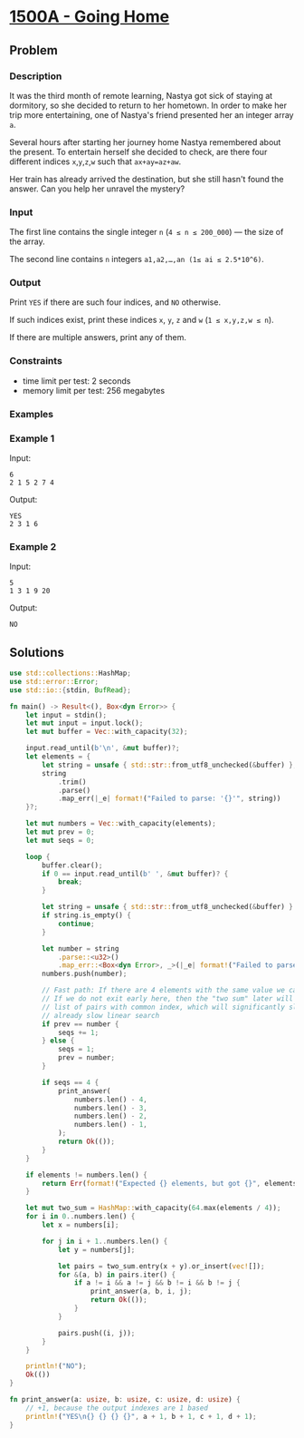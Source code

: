 # [1500A - Going Home](https://codeforces.com/problemset/problem/1500/A)

## Problem

### Description

It was the third month of remote learning, Nastya got sick of staying at
dormitory, so she decided to return to her hometown. In order to make her trip
more entertaining, one of Nastya's friend presented her an integer array `a`.

Several hours after starting her journey home Nastya remembered about the
present. To entertain herself she decided to check, are there four different
indices `x`,`y`,`z`,`w` such that `ax+ay=az+aw`.

Her train has already arrived the destination, but she still hasn't found the
answer. Can you help her unravel the mystery?

### Input

The first line contains the single integer `n` (`4 ≤ n ≤ 200_000`) — the size of
the array.

The second line contains `n` integers `a1,a2,…,an (1≤ ai ≤ 2.5*10^6)`.

### Output

Print `YES` if there are such four indices, and `NO` otherwise.

If such indices exist, print these indices `x`, `y`, `z`
and `w` (`1 ≤ x,y,z,w ≤ n`).

If there are multiple answers, print any of them.

### Constraints

* time limit per test: 2 seconds
* memory limit per test: 256 megabytes

### Examples

### Example 1

Input:

```text
6
2 1 5 2 7 4
```

Output:

```text
YES
2 3 1 6 
```

### Example 2

Input:

```text
5
1 3 1 9 20
```

Output:

```text
NO
```

## Solutions

```rust
use std::collections::HashMap;
use std::error::Error;
use std::io::{stdin, BufRead};

fn main() -> Result<(), Box<dyn Error>> {
    let input = stdin();
    let mut input = input.lock();
    let mut buffer = Vec::with_capacity(32);

    input.read_until(b'\n', &mut buffer)?;
    let elements = {
        let string = unsafe { std::str::from_utf8_unchecked(&buffer) };
        string
            .trim()
            .parse()
            .map_err(|_e| format!("Failed to parse: '{}'", string))
    }?;

    let mut numbers = Vec::with_capacity(elements);
    let mut prev = 0;
    let mut seqs = 0;

    loop {
        buffer.clear();
        if 0 == input.read_until(b' ', &mut buffer)? {
            break;
        }

        let string = unsafe { std::str::from_utf8_unchecked(&buffer) }.trim();
        if string.is_empty() {
            continue;
        }

        let number = string
            .parse::<u32>()
            .map_err::<Box<dyn Error>, _>(|_e| format!("Failed to parse: '{}'", string).into())?;
        numbers.push(number);

        // Fast path: If there are 4 elements with the same value we can exit early
        // If we do not exit early here, then the "two sum" later will yield a huge 
        // list of pairs with common index, which will significantly slow down the 
        // already slow linear search
        if prev == number {
            seqs += 1;
        } else {
            seqs = 1;
            prev = number;
        }

        if seqs == 4 {
            print_answer(
                numbers.len() - 4,
                numbers.len() - 3,
                numbers.len() - 2,
                numbers.len() - 1,
            );
            return Ok(());
        }
    }

    if elements != numbers.len() {
        return Err(format!("Expected {} elements, but got {}", elements, numbers.len()).into());
    }

    let mut two_sum = HashMap::with_capacity(64.max(elements / 4));
    for i in 0..numbers.len() {
        let x = numbers[i];

        for j in i + 1..numbers.len() {
            let y = numbers[j];

            let pairs = two_sum.entry(x + y).or_insert(vec![]);
            for &(a, b) in pairs.iter() {
                if a != i && a != j && b != i && b != j {
                    print_answer(a, b, i, j);
                    return Ok(());
                }
            }

            pairs.push((i, j));
        }
    }

    println!("NO");
    Ok(())
}

fn print_answer(a: usize, b: usize, c: usize, d: usize) {
    // +1, because the output indexes are 1 based
    println!("YES\n{} {} {} {}", a + 1, b + 1, c + 1, d + 1);
}
```